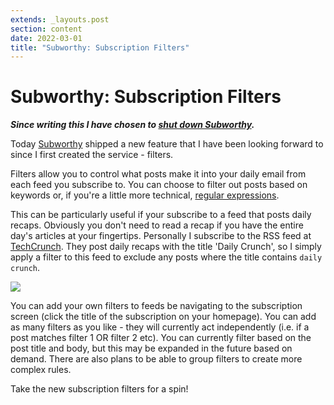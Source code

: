```yaml
---
extends: _layouts.post
section: content
date: 2022-03-01
title: "Subworthy: Subscription Filters"
---
```

# Subworthy: Subscription Filters

_**Since writing this I have chosen to [shut down Subworthy](/calling-time-on-subworthy/).**_

Today [Subworthy](https://subworthy.com) shipped a new feature that I have been looking forward to since I first created the service - filters.

Filters allow you to control what posts make it into your daily email from each feed you subscribe to.  You can choose to filter out posts based on keywords or, if you're a little more technical, [regular expressions](https://regexr.com).  

This can be particularly useful if your subscribe to a feed that posts daily recaps. Obviously you don't need to read a recap if you have the entire day's articles at your fingertips.  Personally I subscribe to the RSS feed at [TechCrunch](https://techcrunch.com).  They post daily recaps with the title 'Daily Crunch', so I simply apply a filter to this feed to exclude any posts where the title contains `daily crunch`.

![](/assets/img/snapstack/1/5maMNjFXjGHZolFG15mmlyn0x6DhKArnjW3cZACS.png)

You can add your own filters to feeds be navigating to the subscription screen (click the title of the subscription on your homepage).  You can add as many filters as you like - they will currently act independently (i.e. if a post matches filter 1 OR filter 2 etc).  You can currently filter based on the post title and body, but this may be expanded in the future based on demand. There are also plans to be able to group filters to create more complex rules.

Take the new subscription filters for a spin!
